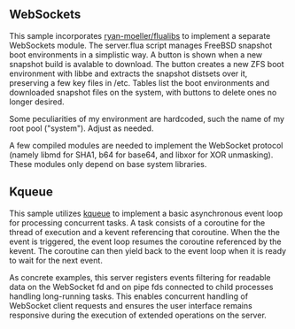 ## WebSockets

This sample incorporates [ryan-moeller/flualibs][1] to implement a separate
WebSockets module.  The server.flua script manages FreeBSD snapshot boot
environments in a simplistic way.  A button is shown when a new snapshot build
is avalable to download.  The button creates a new ZFS boot environment
with libbe and extracts the snapshot distsets over it, preserving a few
key files in /etc.  Tables list the boot environments and downloaded
snapshot files on the system, with buttons to delete ones no longer
desired.

[1]: https://github.com/ryan-moeller/flualibs

Some peculiarities of my environment are hardcoded, such the name of my root
pool ("system").  Adjust as needed.

A few compiled modules are needed to implement the WebSocket protocol (namely
libmd for SHA1, b64 for base64, and libxor for XOR unmasking).  These modules
only depend on base system libraries.

## Kqueue

This sample utilizes [kqueue][1] to implement a basic asynchronous event loop
for processing concurrent tasks.  A task consists of a coroutine for the thread
of execution and a kevent referencing that coroutine. When the the event is
triggered, the event loop resumes the coroutine referenced by the kevent.  The
coroutine can then yield back to the event loop when it is ready to wait for the
next event.

As concrete examples, this server registers events filtering for readable data
on the WebSocket fd and on pipe fds connected to child processes handling
long-running tasks.  This enables concurrent handling of WebSocket client
requests and ensures the user interface remains responsive during the execution
of extended operations on the server.
